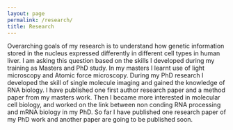 ```yaml
---
layout: page
permalink: /research/
title: Research
---
```


Overarching goals of my research is to understand how genetic information stored in the nucleus expressed differently in different cell types in human liver. I am asking this question based on the skills I developed during my training as Masters and PhD study. In my masters I learnt use of light microscopy and Atomic force microscopy. During my PhD research I developed the skill of single molecule imaging and gained the knowledge of RNA biology. I have published one first author research paper and a method paper from my masters work. Then I became more interested in molecular cell biology, and worked on the link between non conding RNA processing and mRNA biology in my PhD. So far I have published one research paper of my PhD work and another paper are going to be published soon.

